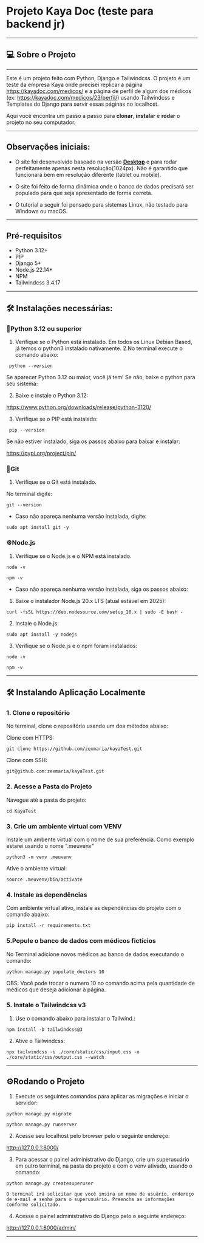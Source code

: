 # Projeto Kaya Doc (teste para backend jr)
***

## 💻 Sobre o Projeto
***

Este é um projeto feito com Python, Django e Tailwindcss. O projeto é um teste da empresa Kaya onde precisei replicar a página https://kayadoc.com/medicos/ e a página de perfil de algum dos médicos (ex: https://kayadoc.com/medicos/23/perfil/) usando Tailwindcss e Templates do Django para servir essas páginas no localhost.

Aqui você encontra um passo a passo para **clonar**, **instalar** e **rodar** o projeto no seu computador.
***
## Observações iniciais:
* O site foi desenvolvido baseado na versão **<u>Desktop</u>** e para rodar perfeitamente apenas nesta resolução(1024px). Não é garantido que funcionará bem em resolução diferente (tablet ou mobile).

* O site foi feito de forma dinâmica onde o banco de dados precisará ser populado para que seja apresentado de forma correta.

* O tutorial a seguir foi pensado para sistemas Linux, não testado para Windows ou macOS.

***
## Pré-requisitos


* Python 3.12+
* PIP
* Django 5+
* Node.js 22.14+
* NPM
* Tailwindcss 3.4.17
***

## 🛠️  Instalações necessárias:

### 🐍Python 3.12 ou superior
1. Verifique se o Python está instalado.
Em todos os Linux Debian Based, já temos o python3 instalado nativamente.
2.No terminal execute o comando abaixo:

``` python --version```

Se aparecer Python 3.12 ou maior, você já tem! Se não, baixe o python para seu sistema:

2. Baixe e instale o Python 3.12:

https://www.python.org/downloads/release/python-3120/

3. Verifique se o PIP está instalado:

``` pip --version```

Se não estiver instalado, siga os passos abaixo para baixar e instalar:

https://pypi.org/project/pip/


### 🧩Git

1. Verifique se o Git está instalado.

No terminal digite: 

````git --version````

* Caso não apareça nenhuma versão instalada, digite:

````sudo apt install git -y````


### ⚙️Node.js
1. Verifique se o Node.js e o NPM está instalado.

````node -v````

````npm -v````


* Caso não apareça nenhuma versão instalada, siga os passos abaixo: 


1. Baixe o instalador Node.js 20.x LTS (atual estável em 2025):


````curl -fsSL https://deb.nodesource.com/setup_20.x | sudo -E bash -````


2. Instale o Node.js:


````sudo apt install -y nodejs````


3. Verifique se o Node.js e o npm foram instalados:

````node -v````

````npm -v````
***
## 🛠️ Instalando Aplicação Localmente

### 1. Clone o repositório
No terminal, clone o repositório usando um dos métodos abaixo:

Clone com HTTPS:

````git clone https://github.com/zexmaria/kayaTest.git````

Clone com SSH:

````git@github.com:zexmaria/kayaTest.git````

### 2. Acesse a Pasta do Projeto
Navegue até a pasta do projeto:

````cd KayaTest````

### 3. Crie um ambiente virtual com VENV
Instale um ambente virtual com  o nome de sua preferência. Como exemplo estarei usando o nome ".meuvenv"

````python3 -m venv .meuvenv````

Ative o ambiente virtual:

````source .meuvenv/bin/activate````


### 4. Instale as dependências
Com ambiente virtual ativo, instale as dependências do projeto com o comando abaixo:

````pip install -r requirements.txt````

### 5.Popule o banco de dados com médicos fictícios
No Terminal adicione novos médicos ao banco de dados executando o comando:

````python manage.py populate_doctors 10````

OBS: Você pode trocar o numero 10 no comando acima pela quantidade de médicos que deseja adicionar à página.

### 5. Instale o Tailwindcss v3
1. Use o comando abaixo para instalar o Tailwind.:

```` npm install -D tailwindcss@3 ````


2. Ative o Tailwindcss:


````npx tailwindcss -i ./core/static/css/input.css -o ./core/static/css/output.css --watch````

***
## ⚙️Rodando o Projeto
1. Execute os seguintes comandos para aplicar as migrações e iniciar o servidor:

````python manage.py migrate````

```python manage.py runserver```

2. Acesse seu localhost pelo browser pelo o seguinte endereço:

http://127.0.0.1:8000/

3. Para acessar o painel administrativo do Django, crie um superusuário em outro terminal, na pasta do projeto e com o venv ativado, usando o comando:

````python manage.py createsuperuser````

    O terminal irá solicitar que você insira um nome de usuário, endereço de e-mail e senha para o superusuário. Preencha as informações conforme solicitado.

4. Acesse o painel administrativo do Django pelo o seguinte endereço:

http://127.0.0.1:8000/admin/
***



